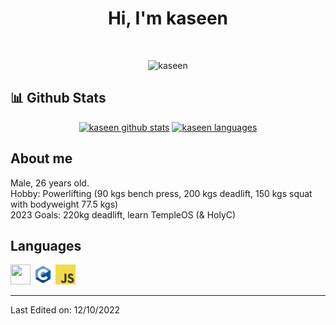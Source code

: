 <h1 align="center">Hi, I'm kaseen</h1>
<br>

<p align="center"> 
	<img src="https://komarev.com/ghpvc/?username=kaseen&label=Profile%20views&color=lightgrey&style=flat" alt="kaseen">
</p>

## 📊 Github Stats
<p align="center"> 
	<a href="https://github.com/kaseen/github-readme-stats"><img alt="kaseen github stats" src="https://github-readme-stats-kaseen.vercel.app/api/?username=kaseen&show_icons=true&count_private=true&theme=apprentice&count_private=true&custom_title=kaseen's%20stats" height="150px"/></a>
	<a href="https://github.com/kaseen/github-readme-stats"><img alt="kaseen languages" src="https://github-readme-stats-kaseen.vercel.app/api/top-langs?username=kaseen&layout=compact&theme=apprentice&show_icons=true&langs_count=7&card_width=400&custom_title=kaseen's%20languages" height="150px"/></a>
</p>

## About me
Male, 26 years old.  
Hobby: Powerlifting (90 kgs bench press, 200 kgs deadlift, 150 kgs squat with bodyweight 77.5 kgs)  
2023 Goals: 220kg deadlift, learn TempleOS (& HolyC)


## Languages
[<img height="32" width="32" src="https://cdn.jsdelivr.net/npm/simple-icons@v7/icons/solidity.svg">](https://en.wikipedia.org/wiki/Solidity)
[<img height="32" width="32" src="https://raw.githubusercontent.com/github/explore/f3e22f0dca2be955676bc70d6214b95b13354ee8/topics/c/c.png">](https://en.wikipedia.org/wiki/C_(programming_language))
[<img height="32" width="32" src="https://raw.githubusercontent.com/github/explore/80688e429a7d4ef2fca1e82350fe8e3517d3494d/topics/javascript/javascript.png">](https://en.wikipedia.org/wiki/JavaScript)  

-----
Last Edited on: 12/10/2022